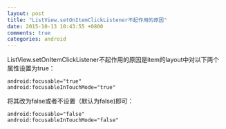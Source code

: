 ```yaml
---
layout: post
title: "ListView.setOnItemClickListener不起作用的原因"
date: 2015-10-13 10:43:55 +0800
comments: true
categories: android
---
```

ListView.setOnItemClickListener不起作用的原因是item的layout中对以下两个属性设置为true：  

	android:focusable="true"
	android:focusableInTouchMode="true"

将其改为false或者不设置（默认为false)即可：  

	android:focusable="false"
	android:focusableInTouchMode="false"


